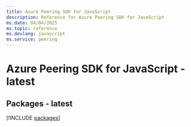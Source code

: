 ```yaml
---
title: Azure Peering SDK for JavaScript
description: Reference for Azure Peering SDK for JavaScript
ms.date: 04/04/2025
ms.topic: reference
ms.devlang: javascript
ms.service: peering
---
```

# Azure Peering SDK for JavaScript - latest
## Packages - latest
[!INCLUDE [packages](peering-index.md)]